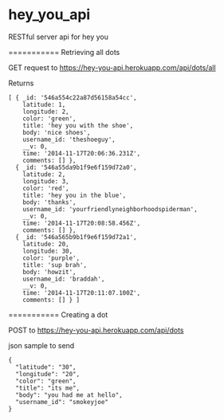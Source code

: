 hey_you_api
===========
RESTful server api for hey you

===========
Retrieving all dots

GET request to https://hey-you-api.herokuapp.com/api/dots/all

Returns
```
[ { _id: '546a554c22a87d56158a54cc',
    latitude: 1,
    longitude: 2,
    color: 'green',
    title: 'hey you with the shoe',
    body: 'nice shoes',
    username_id: 'theshoeguy',
    __v: 0,
    time: '2014-11-17T20:06:36.231Z',
    comments: [] },
  { _id: '546a55da9b1f9e6f159d72a0',
    latitude: 2,
    longitude: 3,
    color: 'red',
    title: 'hey you in the blue',
    body: 'thanks',
    username_id: 'yourfriendlyneighborhoodspiderman',
    __v: 0,
    time: '2014-11-17T20:08:58.456Z',
    comments: [] },
  { _id: '546a565b9b1f9e6f159d72a1',
    latitude: 20,
    longitude: 30,
    color: 'purple',
    title: 'sup brah',
    body: 'howzit',
    username_id: 'braddah',
    __v: 0,
    time: '2014-11-17T20:11:07.100Z',
    comments: [] } ]
```

===========
Creating a dot

POST to https://hey-you-api.herokuapp.com/api/dots

json sample to send
```
{
  "latitude": "30",
  "longitude": "20",
  "color": "green",
  "title": "its me",
  "body": "you had me at hello",
  "username_id": "smokeyjoe"
}
```
